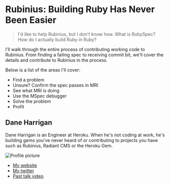 # Rubinius: Building Ruby Has Never Been Easier

> I'd like to help Rubinius, but I don't know how. What is RubySpec?
> How do I actually build Ruby in Ruby?

I'll walk through the entire process of contributing working code to
Rubinius. From finding a failing spec to receiving commit bit, we'll
cover the details and contribute to Rubinius in the process.

Below is a list of the areas I'll cover:

  * Find a problem
  * Unsure? Confirm the spec passes in MRI
  * See what MRI is doing
  * Use the MSpec debugger
  * Solve the problem
  * Profit

## Dane Harrigan

Dane Harrigan is an Engineer at Heroku. When he's not coding at work,
he's building gems you've never heard of or contributing to projects you
have such as Rubinius, Radiant CMS or the Heroku Gem.

![Profile picture](https://github.com/daneharrigan/call-for-proposals/raw/master/example/profile_picture.jpg)

- [My website](http://dane.heroku.com)
- [My twitter](https://twitter.com/#!/daneharrigan)
- [Past talk video](http://www.youtube.com/watch?v=SupZjqYjwC4)


